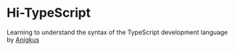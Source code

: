 # Hi-TypeScript
Learning to understand the syntax of the TypeScript development language by [Anigkus](https://github.com/anigkus)

